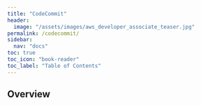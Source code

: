 ```yaml
---
title: "CodeCommit"
header:
  image: "/assets/images/aws_developer_associate_teaser.jpg"
permalink: /codecommit/
sidebar:
  nav: "docs"
toc: true
toc_icon: "book-reader"
toc_label: "Table of Contents"
---
```


## Overview


